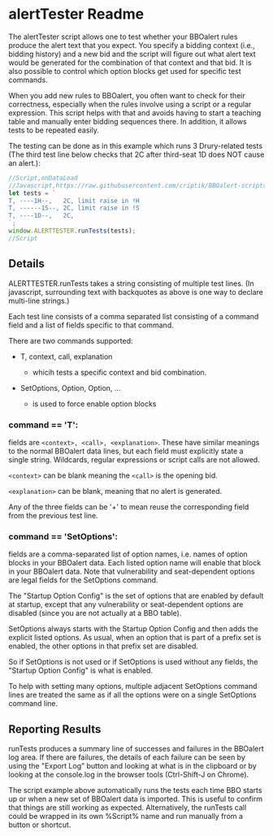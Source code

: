 # alertTester Readme

The alertTester script allows one to test whether your BBOalert rules
produce the alert text that you expect.  You specify a bidding context
(i.e., bidding history) and a new bid and the script will figure out
what alert text would be generated for the combination of that context
and that bid.  It is also possible to control which option blocks get used for specific test commands.

When you add new rules to BBOalert, you often want to check for their
correctness, especially when the rules involve using a script or a
regular expression.  This script helps with that and avoids having to
start a teaching table and manually enter bidding sequences there.  In
addition, it allows tests to be repeated easily.

The testing can be done as in this example which runs 3 Drury-related
tests (The third test line below checks that 2C after third-seat 1D
does NOT cause an alert.):

```javascript
//Script,onDataLoad
//Javascript,https://raw.githubusercontent.com/criptik/BBOalert-scripts/main/alertTester.js
let tests = `
T, ----1H--,   2C, limit raise in !H
T, ------1S--, 2C, limit raise in !S
T, ----1D--,   2C, 
`;
window.ALERTTESTER.runTests(tests);
//Script
```

## Details
ALERTTESTER.runTests takes a string consisting of multiple test lines.
(In javascript, surrounding text with backquotes as above is one way to
declare multi-line strings.)

Each test line consists of a comma separated list consisting of a
command field and a list of fields specific to that command.

There are two commands supported:
* T, context, call, explanation 
  * whicih tests a specific context and bid combination.

* SetOptions, Option, Option, ...
  * is used to force enable option blocks
      
### command == 'T':
   fields are `<context>, <call>, <explanation>`.  These have similar
   meanings to the normal BBOalert data lines, but each field must
   explicitly state a single string.  Wildcards, regular expressions
   or script calls are not allowed.

   `<context>` can be blank meaning the `<call>` is the opening bid.

   `<explanation>` can be blank, meaning that no alert is generated.

   Any of the three fields can be '+' to mean reuse the corresponding
   field from the previous test line.

### command == 'SetOptions':
   fields are a comma-separated list of option names, i.e. names of
   option blocks in your BBOalert data. Each listed option name will
   enable that block in your BBOalert data.  Note that vulnerability
   and seat-dependent options are legal fields for the SetOptions
   command.

   The "Startup Option Config" is the set of options that are enabled
   by default at startup, except that any vulnerability or
   seat-dependent options are disabled (since you are not actually at
   a BBO table).
   
   SetOptions always starts with the Startup Option Config and then
   adds the explicit listed options.  As usual, when an option that is
   part of a prefix set is enabled, the other options in that prefix
   set are disabled.

   So if SetOptions is not used or if SetOptions is used without
   any fields, the "Startup Option Config" is what is enabled.

   To help with setting many options, multiple adjacent SetOptions
   command lines are treated the same as if all the options were on a
   single SetOptions command line.

## Reporting Results
runTests produces a summary line of successes and failures in the
BBOalert log area.  If there are failures, the details of each failure
can be seen by using the "Export Log" button and looking at what is in
the clipboard or by looking at the console.log in the browser tools
(Ctrl-Shift-J on Chrome).

The script example above automatically runs the tests each time BBO
starts up or when a new set of BBOalert data is imported.  This is
useful to confirm that things are still working as expected.
Alternatively, the runTests call could be wrapped in its own %Script%
name and run manually from a button or shortcut.
